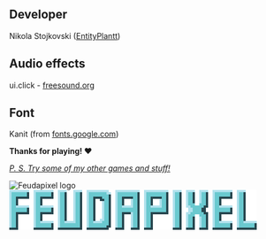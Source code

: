 ## Developer
Nikola Stojkovski ([EntityPlantt](https://entityplantt.cyclic.app))

## Audio effects
ui.click - [freesound.org](https://freesound.org/people/TiesWijnen/sounds/413310/)

## Font
Kanit (from [fonts.google.com](https://fonts.google.com/specimen/Kanit))

**Thanks for playing! ♥**

[_P. S. Try some of my other games and stuff!_](https://github.com/EntityPlantt?tab=repositories)

![Feudapixel logo](images/icon.ico)
![Feudapixel logo](images/title.png)
